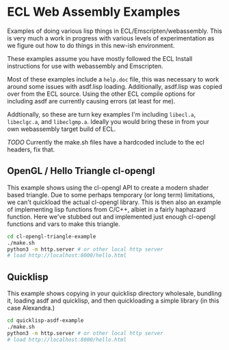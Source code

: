 # ECL Web Assembly Examples

Examples of doing various lisp things in ECL/Emscripten/webassembly. This is
very much a work in progress with various levels of experimentation as we
figure out how to do things in this new-ish environment.

These examples assume you have mostly followed the ECL Install instructions for use
with webassembly and Emscripten.

Most of these examples include a `help.doc` file, this was necessary to work around some
issues with asdf.lisp loading. Additionally, asdf.lisp was copied over from the ECL source.
Using the other ECL compile options for including asdf are currently causing errors (at least
for me).

Addtionally, so these are turn key examples I'm including `libecl.a`, `libeclgc.a`, and
`libeclgmp.a`. Ideally you would bring these in from your own webassembly target build of ECL.

*TODO* Currently the make.sh files have a hardcoded include to the ecl headers, fix that.

## OpenGL / Hello Triangle cl-opengl

This example shows using the cl-opengl API to create a modern shader based triangle.
Due to some perhaps temporary (or long term) limitations, we can't quickload the actual
cl-opengl library.  This is then also an example of implementing lisp functions  from C/C++,
albiet in a fairly haphazard function. Here we've stubbed out and implemented just enough
cl-opengl functions and vars to make this triangle.

```sh
cd cl-opengl-triangle-example
./make.sh
python3 -m http.server # or other local http server
# load http://localhost:8000/hello.html
```

## Quicklisp

This example shows copying in your quicklisp directory wholesale,
bundling it, loading asdf and quicklisp, and then quickloading a
simple library (in this case Alexandra.)

```sh
cd quicklisp-asdf-example
./make.sh
python3 -m http.server # or other local http server
# load http://localhost:8000/hello.html
```


